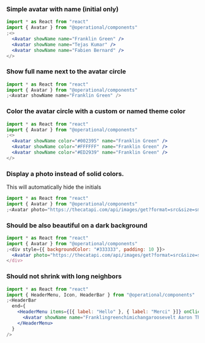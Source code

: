### Simple avatar with name (initial only)

```jsx
import * as React from "react"
import { Avatar } from "@operational/components"
;<>
  <Avatar showName name="Franklin Green" />
  <Avatar showName name="Tejas Kumar" />
  <Avatar showName name="Fabien Bernard" />
</>
```

### Show full name next to the avatar circle

```jsx
import * as React from "react"
import { Avatar } from "@operational/components"
;<Avatar showName name="Franklin Green" />
```

### Color the avatar circle with a custom or named theme color

```jsx
import * as React from "react"
import { Avatar } from "@operational/components"
;<>
  <Avatar showName color="#002395" name="Franklin Green" />
  <Avatar showName color="#FFFFFF" name="Franklin Green" />
  <Avatar showName color="#ED2939" name="Franklin Green" />
</>
```

### Display a photo instead of solid colors.

This will automatically hide the initials

```jsx
import * as React from "react"
import { Avatar } from "@operational/components"
;<Avatar photo="https://thecatapi.com/api/images/get?format=src&size=small" name="Franklin Green" />
```

### Should be also beautiful on a dark background

```jsx
import * as React from "react"
import { Avatar } from "@operational/components"
;<div style={{ backgroundColor: "#333333", padding: 10 }}>
  <Avatar photo="https://thecatapi.com/api/images/get?format=src&size=small" name="Franklin Green" />
</div>
```

### Should not shrink with long neighbors

```jsx
import * as React from "react"
import { HeaderMenu, Icon, HeaderBar } from "@operational/components"
;<HeaderBar
  end={
    <HeaderMenu items={[{ label: "Hello" }, { label: "Merci" }]} onClick={() => alert("sup")} withCaret>
      <Avatar showName name="Franklingreenchimichangaroosevelt Aaron Theodore Knettle" />
    </HeaderMenu>
  }
/>
```
